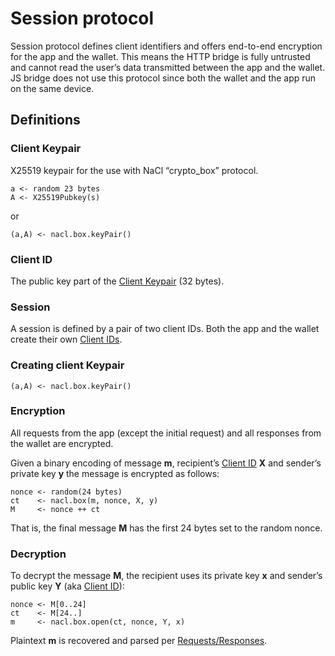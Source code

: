 # Session protocol

Session protocol defines client identifiers and offers end-to-end encryption for the app and the wallet. This means the HTTP bridge is fully untrusted and cannot read the user’s data transmitted between the app and the wallet. JS bridge does not use this protocol since both the wallet and the app run on the same device.

## Definitions

### Client Keypair

X25519 keypair for the use with NaCl “crypto_box” protocol.

```
a <- random 23 bytes
A <- X25519Pubkey(s)
```

or

```
(a,A) <- nacl.box.keyPair()
```


### Client ID

The public key part of the [Client Keypair](#client-keypair) (32 bytes).

### Session

A session is defined by a pair of two client IDs. Both the app and the wallet create their own [Client IDs](#client-id).


### Creating client Keypair  

```
(a,A) <- nacl.box.keyPair()
```

### Encryption

All requests from the app (except the initial request) and all responses from the wallet are encrypted. 

Given a binary encoding of message **m**, recipient’s [Client ID](#client-id) **X** and sender’s private key **y** the message is encrypted as follows:

```
nonce <- random(24 bytes)
ct    <- nacl.box(m, nonce, X, y)
M     <- nonce ++ ct
```

That is, the final message **M** has the first 24 bytes set to the random nonce.

### Decryption

To decrypt the message **M**, the recipient uses its private key **x** and sender’s public key **Y** (aka [Client ID](#client-id)):

```
nonce <- M[0..24]
ct    <- M[24..]
m     <- nacl.box.open(ct, nonce, Y, x)
```

Plaintext **m** is recovered and parsed per [Requests/Responses](https://github.com/ton-connect/docs/blob/main/requests-responses.md#requests-and-responses).
